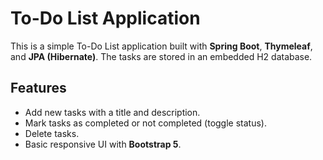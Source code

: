 # To-Do List Application

This is a simple To-Do List application built with **Spring Boot**, **Thymeleaf**, and **JPA (Hibernate)**. The tasks are stored in an embedded H2 database.

## Features
- Add new tasks with a title and description.
- Mark tasks as completed or not completed (toggle status).
- Delete tasks.
- Basic responsive UI with **Bootstrap 5**.